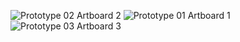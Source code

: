 ![Prototype 02 Artboard 2](https://user-images.githubusercontent.com/88399829/196478467-38e22bca-0cd7-4052-b60b-43cd047c60e7.png)
![Prototype 01 Artboard 1](https://user-images.githubusercontent.com/88399829/196478517-356e9676-0b4a-4f61-b972-acdb749cc16e.png)
![Prototype 03 Artboard 3](https://user-images.githubusercontent.com/88399829/196478530-15bdb0d0-abf0-41ca-aeec-c7af1b64373b.png)
